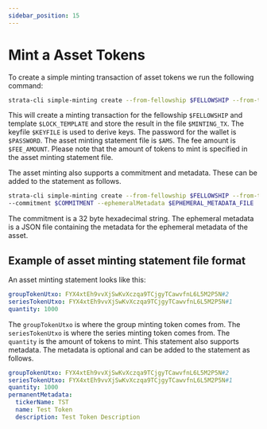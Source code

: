 ```yaml
---
sidebar_position: 15
---
```


# Mint a Asset Tokens

To create a simple minting transaction of asset tokens we run the following
command:

```bash
strata-cli simple-minting create --from-fellowship $FELLOWSHIP --from-template $LOCK_TEMPLATE  -h $HOST --port $PORT -n private --keyfile $KEYFILE -w $PASSWORD -o $MINTING_TX -i $AMS --fee $FEE_AMOUNT --walletdb $WALLET_DB --mint-token asset
```

This will create a minting transaction for the fellowship `$FELLOWSHIP` and template `$LOCK_TEMPLATE` and store the result in the file `$MINTING_TX`. The keyfile `$KEYFILE` is used to derive keys. The password for the wallet is `$PASSWORD`. The asset minting statement file is `$AMS`. The fee amount is `$FEE_AMOUNT`. Please note that the amount of tokens to mint is specified in the asset minting statement file.

The asset minting also supports a commitment and metadata. These can be added to the statement as follows.

```bash
strata-cli simple-minting create --from-fellowship $FELLOWSHIP --from-template $LOCK_TEMPLATE  -h $HOST --port $PORT -n private --keyfile $KEYFILE -w $PASSWORD -o $MINTING_TX -i $AMS --fee $FEE_AMOUNT --walletdb $WALLET_DB --mint-token asset
--commitment $COMMITMENT --ephemeralMetadata $EPHEMERAL_METADATA_FILE
```

The commitment is a 32 byte hexadecimal string. The ephemeral metadata is a JSON file containing the metadata for the ephemeral metadata of the asset.

## Example of asset minting statement file format

An asset minting statement looks like this:

```yaml
groupTokenUtxo: FYX4xtEh9vvXjSwKvXczqa9TCjgyTCawvfnL6L5M2P5N#2
seriesTokenUtxo: FYX4xtEh9vvXjSwKvXczqa9TCjgyTCawvfnL6L5M2P5N#1
quantity: 1000
```

The `groupTokenUtxo` is where the group minting token comes from. The `seriesTokenUtxo` is where the series minting token comes from. The `quantity` is the amount of tokens to mint. This statement also
supports metadata. The metadata is optional and can be added to the statement
as follows.

```yaml
groupTokenUtxo: FYX4xtEh9vvXjSwKvXczqa9TCjgyTCawvfnL6L5M2P5N#2
seriesTokenUtxo: FYX4xtEh9vvXjSwKvXczqa9TCjgyTCawvfnL6L5M2P5N#1
quantity: 1000
permanentMetadata:
  tickerName: TST
  name: Test Token
  description: Test Token Description
```
